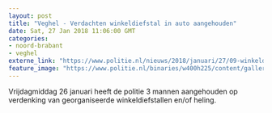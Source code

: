 ```yaml
---
layout: post
title: "Veghel - Verdachten winkeldiefstal in auto aangehouden"
date: Sat, 27 Jan 2018 11:06:00 GMT
categories: 
- noord-brabant 
- veghel 
externe_link: "https://www.politie.nl/nieuws/2018/januari/27/09-winkeldieven-aangehouden.html"
feature_image: "https://www.politie.nl/binaries/w400h225/content/gallery/politie/stockfotos/infra-en-voertuigen/noodhulp-auto.jpg"
---
```


Vrijdagmiddag 26 januari heeft de politie 3 mannen aangehouden op verdenking van georganiseerde winkeldiefstallen en/of heling.
